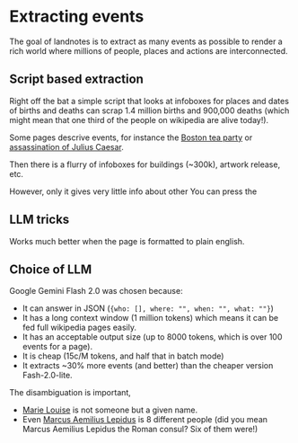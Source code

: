 # Extracting events

The goal of landnotes is to extract as many events as possible to render a rich world where millions of people, places and actions are interconnected.

## Script based extraction

Right off the bat a simple script that looks at infoboxes for places and dates of births and deaths can scrap 1.4 million births and 900,000 deaths (which might mean that one third of the people on wikipedia are alive today!).

Some pages descrive events, for instance the [Boston tea party](https://en.wikipedia.org/wiki/Boston_Tea_Party) or [assassination of Julius Caesar](https://en.wikipedia.org/wiki/Assassination_of_Julius_Caesar).

Then there is a flurry of infoboxes for buildings (~300k), artwork release, etc.

However, only it gives very little info about other
You can press the

## LLM tricks

Works much better when the page is formatted to plain english.

## Choice of LLM

Google Gemini Flash 2.0 was chosen because:

- It can answer in JSON (`{who: [], where: "", when: "", what: ""}`)
- It has a long context window (1 million tokens) which means it can be fed full wikipedia pages easily.
- It has an acceptable output size (up to 8000 tokens, which is over 100 events for a page).
- It is cheap (15c/M tokens, and half that in batch mode)
- It extracts ~30% more events (and better) than the cheaper version Fash-2.0-lite.

The disambiguation is important,

- [Marie Louise](https://en.wikipedia.org/wiki/Marie_Louise) is not someone but a given name.
- Even [Marcus Aemilius Lepidus](<https://en.wikipedia.org/wiki/Marcus_Aemilius_Lepidus_(disambiguation)>) is 8 different people (did you mean Marcus Aemilius Lepidus the Roman consul? Six of them were!)
